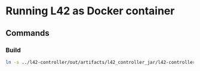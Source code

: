 # Running L42 as Docker container

## Commands

### Build

```bash
ln -s ../l42-controller/out/artifacts/l42_controller_jar/l42-controller.jar l42-controller.jar
```
